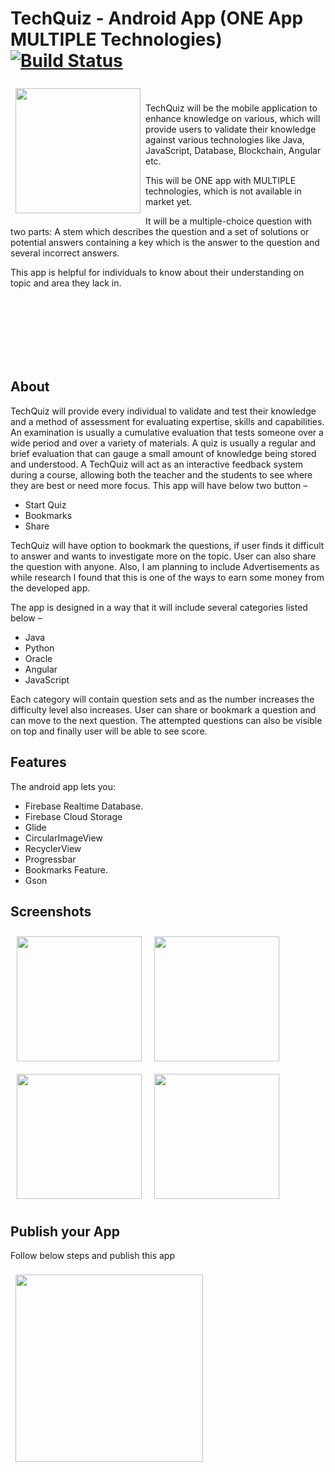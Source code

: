 # TechQuiz - Android App (ONE App MULTIPLE Technologies) [![Build Status](https://travis-ci.org/wallabag/android-app.svg?branch=master)](https://github.com/nmehare/MobileApp)

<img src="https://user-images.githubusercontent.com/50725648/82731700-0f6b7f80-9d4c-11ea-8d6e-4c23cd1af9dd.png" align="left"
width="200" hspace="8" vspace="8">

<br />

TechQuiz will be the mobile application to enhance knowledge on various, which will provide users to validate their knowledge against various technologies like Java, JavaScript, Database, Blockchain, Angular etc. 

This will be ONE app with MULTIPLE technologies, which is not available in market yet.
 
It will be a multiple-choice question with two parts: A stem which describes the question and a set of solutions or potential answers containing a key which is the answer to the question and several incorrect answers. 

This app is helpful for individuals to know about their understanding on topic and area they lack in.

<br /><br /><br /><br /><br /><br />

## About

TechQuiz will provide every individual to validate and test their knowledge and a method of assessment for evaluating expertise, skills and capabilities. An examination is usually a cumulative evaluation that tests someone over a wide period and over a variety of materials. A quiz is usually a regular and brief evaluation that can gauge a small amount of knowledge being stored and understood. A TechQuiz will act as an interactive feedback system during a course, allowing both the teacher and the students to see where they are best or need more focus. This app will have below two button –

-	Start Quiz
-	Bookmarks
-   Share

TechQuiz will have option to bookmark the questions, if user finds it difficult to answer and wants to investigate more on the topic. User can also share the question with anyone. Also, I am planning to include Advertisements as while research I found that this is one of the ways to earn some money from the developed app. 

The app is designed in a way that it will include several categories listed below –

-	Java
-	Python
-	Oracle
-	Angular
-	JavaScript

Each category will contain question sets and as the number increases the difficulty level also increases. User can share or bookmark a question and can move to the next question. The attempted questions can also be visible on top and finally user will be able to see score.

## Features

The android app lets you:
- Firebase Realtime Database.
- Firebase Cloud Storage
- Glide
- CircularImageView
- RecyclerView
- Progressbar
- Bookmarks Feature.
- Gson


## Screenshots

[<img src="https://user-images.githubusercontent.com/50725648/82731906-48582400-9d4d-11ea-850a-e8ac6eaca109.png" align="left"
width="200"
    hspace="10" vspace="10">](https://user-images.githubusercontent.com/50725648/82731906-48582400-9d4d-11ea-850a-e8ac6eaca109.png)

[<img src="https://user-images.githubusercontent.com/50725648/82731912-4d1cd800-9d4d-11ea-84c0-23f3c0de0ef6.png" align="center"
width="200"
    hspace="10" vspace="10">](https://user-images.githubusercontent.com/50725648/82731912-4d1cd800-9d4d-11ea-84c0-23f3c0de0ef6.png)
[<img src="https://user-images.githubusercontent.com/50725648/82731911-4bebab00-9d4d-11ea-932f-039046708dc6.png" align="left"
width="200"
    hspace="10" vspace="10">](https://user-images.githubusercontent.com/50725648/82731911-4bebab00-9d4d-11ea-932f-039046708dc6.png)
[<img src="https://user-images.githubusercontent.com/50725648/82731910-4b531480-9d4d-11ea-95cf-d726430167ea.png" align="center"
width="200"
    hspace="10" vspace="10">](https://user-images.githubusercontent.com/50725648/82731910-4b531480-9d4d-11ea-95cf-d726430167ea.png)
    
## Publish your App
Follow below steps and publish this app

<img src="https://user-images.githubusercontent.com/50725648/83348766-cb433500-a372-11ea-955e-3b7dda660f9a.png)" align="left"
width="300" hspace="8" vspace="8">

    
